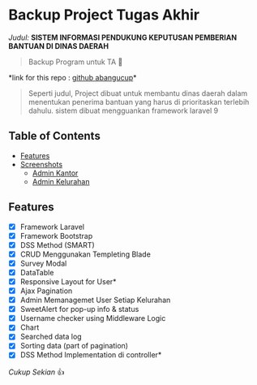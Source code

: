 # Backup Project Tugas Akhir

_Judul:_ __SISTEM INFORMASI PENDUKUNG KEPUTUSAN PEMBERIAN BANTUAN DI DINAS DAERAH__

> Backup Program untuk TA :rocket:

\*link for this repo : [github abangucup](https://github.com/abangucup/SIPKADA)\*

> Seperti judul,
> Project dibuat untuk membantu dinas daerah dalam menentukan penerima bantuan yang harus di prioritaskan terlebih dahulu. sistem dibuat mengguankan framework laravel 9

## Table of Contents
* [Features](#features)
* [Screenshots](#screenshots)
	* [Admin Kantor](#user-page)
	* [Admin Kelurahan](#admin-page)

## Features
- [x] Framework Laravel
- [x] Framework Bootstrap
- [x] DSS Method (SMART)
- [x] CRUD Menggunakan Templeting Blade
- [x] Survey Modal
- [x] DataTable
- [x] Responsive Layout for User*
- [x] Ajax Pagination
- [x] Admin Memanagemet User Setiap Kelurahan
- [x] SweetAlert for pop-up info & status
- [x] Username checker using Middleware Logic
- [x] Chart
- [x] Searched data log
- [x] Sorting data (part of pagination)
- [x] DSS Method Implementation di controller*

*Cukup Sekian* :+1:

<!-- ## Screenshots

### User Page
#### Homepage
![beranda](https://i.imgur.com/nTo2Ia3.png)
Halaman Beranda

#### Login Page
![login](https://i.imgur.com/wNIZwF6.png)
Halaman Login

#### Registration Page
![regist](https://i.imgur.com/03euZ9Y.png)
Halaman Mendaftar

#### Forgot Password Page
![forgot](https://i.imgur.com/V1oONBs.png)
Halaman Lupa Password

#### List Smartphone Page
![list](https://i.imgur.com/coYxqJX.png)
Halaman Daftar Smartphone

#### Option Page
![option](https://i.imgur.com/0nQ2SXV.png)
Halaman Opsi

#### Searching Page
![search](https://i.imgur.com/53iu0ub.png)
Halaman Pencarian

#### Question Page
![question](https://i.imgur.com/tssI4E9.png)
Halaman Pertanyaan

#### Result Page (1)
![result1](https://i.imgur.com/5BpTfud.png)
Halaman Hasil

#### Result Page (2)
![result2](https://i.imgur.com/DCxDWiz.png)
Halaman Hasil - lanjutan

#### Help Page
![help](https://i.imgur.com/8wGg8Cp.png)
Halaman Bantuan

#### Search Log Page
![history](https://i.imgur.com/s5ESxYC.png)
Halaman Riwayat

### Admin Page
#### Dashboard Page
![dashboard](https://i.imgur.com/jiTE3at.png)
Halaman Dashboard

#### Smartphone Data Page
![smartphone](https://i.imgur.com/fC731XB.png)
Halaman Data Smartphone

#### Criteria Data Page
![criteria](https://i.imgur.com/EhQvIw5.png)
Halaman Data Kriteria

#### Question Data Page
![question](https://i.imgur.com/0zviOxg.png)
Halaman Data Pertanyaan

#### Counted Data Page
![log](https://i.imgur.com/ZCAwdTk.png)
Halaman Data Perhitungan

#### User Data Management Page
![user](https://i.imgur.com/Xk8xQ9J.png)
Halaman Data Manajemen User

#### Configuration Page
![config](https://i.imgur.com/U6Lsn5K.png)
Halaman Konfigurasi -->